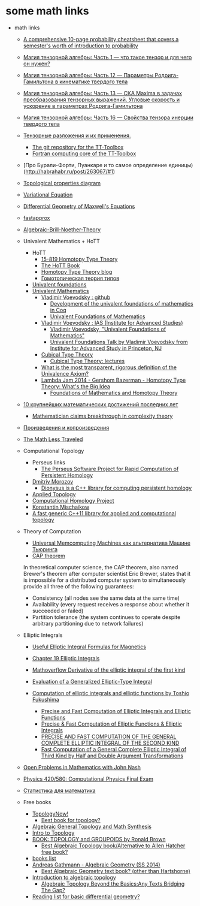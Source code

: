 # some math links

+ math links

    + [A comprehensive 10-page probability cheatsheet that covers a semester's worth of introduction to probability](https://github.com/wzchen/probability_cheatsheet)

    + [Магия тензорной алгебры: Часть 1 — что такое тензор и для чего он нужен?](http://habrahabr.ru/post/261421/)
    + [Магия тензорной алгебры: Часть 12 — Параметры Родрига-Гамильтона в кинематике твердого тела](http://habrahabr.ru/post/263533/)
    + [Магия тензорной алгебры: Часть 13 — СКА Maxima в задачах преобразования тензорных выражений. Угловые скорость и ускорение в параметрах Родрига-Гамильтона](http://habrahabr.ru/post/263565/)
    + [Магия тензорной алгебры: Часть 16 — Свойства тензора инерции твердого тела](http://habrahabr.ru/post/263565/)

    + [Тензорные разложения и их применения. ](https://habrahabr.ru/company/yandex/blog/313892/)
        + [The git repository for the TT-Toolbox](https://github.com/oseledets/TT-Toolbox)
        + [Fortran computing core of the TT-Toolbox](https://github.com/oseledets/tt-fort)

    + [Про Бурали-Форти, Пуанкаре и то самое определение единицы)(http://habrahabr.ru/post/263067/#1)

    + [Topological properties diagram](http://www.johndcook.com/blog/topology_diagram/)

    + [Variational Equation](https://www.olivierverdier.com/posts/2014/01/28/variational-equation/)

    + [Differential Geometry of Maxwell's Equations](https://www.olivierverdier.com/posts/2015/05/16/maxwell-geometry/)

    + [fastapprox](http://fastapprox.googlecode.com/svn/trunk/fastapprox/src/fastonebigheader.h)

    + [Algebraic-Brill-Noether-Theory](https://github.com/AndreaBarbon/Algebraic-Brill-Noether-Theory)

    + Univalent Mathematics + HoTT
        + HoTT
            + [15-819 Homotopy Type Theory](https://www.cs.cmu.edu/~rwh/courses/hott/)
            + [The HoTT Book](http://homotopytypetheory.org/book/)
            + [Homotopy Type Theory blog](https://homotopytypetheory.org/blog/)
            + [Гомотопическая теория типов](https://ru.wikipedia.org/wiki/%D0%93%D0%BE%D0%BC%D0%BE%D1%82%D0%BE%D0%BF%D0%B8%D1%87%D0%B5%D1%81%D0%BA%D0%B0%D1%8F_%D1%82%D0%B5%D0%BE%D1%80%D0%B8%D1%8F_%D1%82%D0%B8%D0%BF%D0%BE%D0%B2)
        + [Univalent foundations](https://en.m.wikipedia.org/wiki/Univalent_foundations)
        + [Univalent Mathematics](https://github.com/UniMath)
            + [Vladimir Voevodsky : github](https://github.com/vladimirias)
                + [Development of the univalent foundations of mathematics in Coq](https://github.com/vladimirias/Foundations/)
                + [Univalent Foundations of Mathematics](http://www.math.ias.edu/~vladimir/Site3/Univalent_Foundations.html)
            + [Vladimir Voevodsky : IAS (Institute for Advanced Studies)](http://www.math.ias.edu/vladimir/)
                + [Vladimir Voevodsky, "Univalent Foundations of Mathematics"](https://www.youtube.com/watch?v=GGyKR4BhUGw&feature=youtu.be)
                + [Univalent Foundations Talk by Vladimir Voevodsky from Institute for Advanced Study in Princeton, NJ](https://www.math.ias.edu/vladimir/sites/math.ias.edu.vladimir/files/2011_UPenn.pdf)
            + [Cubical Type Theory](https://github.com/mortberg/cubicaltt)
                + [Cubical Type Theory: lectures](https://github.com/mortberg/cubicaltt/tree/master/lectures)
            + [What is the most transparent, rigorous definition of the Univalence Axiom?](https://mathoverflow.net/questions/210498/what-is-the-most-transparent-rigorous-definition-of-the-univalence-axiom)
            + [Lambda Jam 2014 - Gershom Bazerman - Homotopy Type Theory: What's the Big Idea](https://www.youtube.com/watch?v=OupcXmLER7I)
                + [Foundations of Mathematics and Homotopy Theory](https://www.youtube.com/watch?v=kkKTW-Q0qkc)

    + [10 крупнейших математических достижений последних лет](http://habrahabr.ru/post/269811/)
      + [Mathematician claims breakthrough in complexity theory](http://news.sciencemag.org/math/2015/11/mathematician-claims-breakthrough-complexity-theory)

    + [Произведения и копроизведения](http://habrahabr.ru/post/271927/)

    + [The Math Less Traveled](http://mathlesstraveled.com/)

    + Computational Topology
        + Perseus links
            + [The Perseus Software Project for Rapid Computation of Persistent Homology](http://www.sas.upenn.edu/~vnanda/perseus/index.html)
        + [Dmitriy Morozov](http://www.mrzv.org/)
            + [Dionysus is a C++ library for computing persistent homology](http://www.mrzv.org/software/dionysus/)
        + [Applied Topology](http://appliedtopology.org/)
        + [Computational Homology Project](http://chomp.rutgers.edu/)
        + [Konstantin Mischaikow](http://math.rutgers.edu/~mischaik/)
        + [A fast generic C++11 library for applied and computational topology](https://github.com/appliedtopology/ctl)

    + Theory of Computation
        + [Universal Memcomputing Machines как альтернатива Машине Тьюринга](http://habrahabr.ru/post/274593/)
        + [CAP theorem](https://en.wikipedia.org/wiki/CAP_theorem)

        In theoretical computer science, the CAP theorem, also named Brewer's theorem after computer scientist Eric Brewer,
        states that it is impossible for a distributed computer system to simultaneously provide all three of the following guarantees:
        
        - Consistency (all nodes see the same data at the same time)
        - Availability (every request receives a response about whether it succeeded or failed)
        - Partition tolerance (the system continues to operate despite arbitrary partitioning due to network failures)

    + Elliptic Integrals
        + [Useful Elliptic Integral Formulas for Magnetics](http://www.kurtnalty.com/UsefulEllipticIntegralFormulasSheet.pdf)
        + [Chapter 19 Elliptic Integrals](http://dlmf.nist.gov/19)
        + [Mathoverflow Derivative of the elliptic integral of the first kind](http://math.stackexchange.com/questions/426257/derivative-of-the-elliptic-integral-of-the-first-kind)
        + [Evaluation of a Generalized Elliptic-Type Integral](http://nvlpubs.nist.gov/nistpubs/jres/67B/jresv67Bn1p1_A1b.pdf)

        + [Computation of elliptic integrals and elliptic functions by Toshio Fukushima](https://www.researchgate.net/project/Computation-of-elliptic-integrals-and-elliptic-functions)
            + [Precise and Fast Computation of Elliptic Integrals and Elliptic Functions](http://www.acsel-lab.com/arithmetic/arith22/papers/8664a050.pdf)
            + [Precise & Fast Computation of Elliptic Functions & Elliptic Integrals](http://arith22.gforge.inria.fr/slides/05-fukushima.pdf)
            + [PRECISE AND FAST COMPUTATION OF THE GENERAL COMPLETE ELLIPTIC INTEGRAL OF THE SECOND KIND](http://www.ams.org/journals/mcom/2011-80-275/S0025-5718-2011-02455-5/S0025-5718-2011-02455-5.pdf)
            + [Fast Computation of a General Complete Elliptic Integral of Third Kind by Half and Double Argument Transformations](https://pdfs.semanticscholar.org/5915/b6f8a6741b90302e335c22dcee303f70a8f8.pdf)

    + [Open Problems in Mathematics with John Nash](https://www.ias.edu/2016/rassias-nash)

    + [Physics 420/580: Computational Physics Final Exam](https://sites.ualberta.ca/~kbeach/phys420_580/docs/Exam_2008.pdf)

    + [Статистика для математика](https://habrahabr.ru/post/312552/)

    + Free books
        + [TopologyNow!](http://people.albion.edu/ram/TopologyNow!/)
            + [Best book for topology?](https://math.stackexchange.com/questions/7520/best-book-for-topology)
        + [Algebraic General Topology and Math Synthesis](http://www.mathematics21.org/algebraic-general-topology.html)
        + [Intro to Topology](http://math.ucr.edu/~res/math205C-2016/gentop-notes.pdf)
        + [BOOK: TOPOLOGY and GROUPOIDS by Ronald Brown](http://groupoids.org.uk/topgpds.html)
            + [Best Algebraic Topology book/Alternative to Allen Hatcher free book?](https://math.stackexchange.com/questions/84409/best-algebraic-topology-book-alternative-to-allen-hatcher-free-book)
        + [books list](https://burttotaro.wordpress.com/2010/10/19/books-for-beginning-research/)
        + [Andreas Gathmann - Algebraic Geometry (SS 2014)](http://www.mathematik.uni-kl.de/agag/mitglieder/professoren/gathmann/notes/alggeom/)
            + [Best Algebraic Geometry text book? (other than Hartshorne)](https://mathoverflow.net/questions/2446/best-algebraic-geometry-text-book-other-than-hartshorne)
        + [Introduction to algebraic topology](http://www.math.columbia.edu/~khovanov/algtop2013/)
            + [Algebraic Topology Beyond the Basics:Any Texts Bridging The Gap?](https://mathoverflow.net/questions/18041/algebraic-topology-beyond-the-basicsany-texts-bridging-the-gap)
        + [Reading list for basic differential geometry?](https://mathoverflow.net/questions/395/reading-list-for-basic-differential-geometry)
